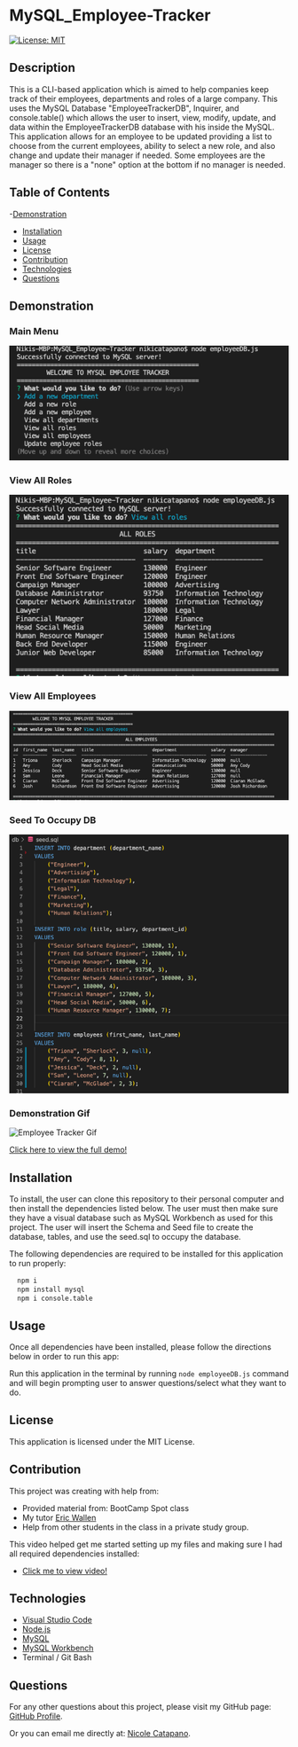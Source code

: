 # MySQL_Employee-Tracker

[![License: MIT](https://img.shields.io/badge/License-MIT-yellow.svg)](https://opensource.org/licenses/MIT)

## Description

This is a CLI-based application which is aimed to help companies keep track of their employees, departments and roles of a large company. This uses the MySQL Database "EmployeeTrackerDB", Inquirer, and console.table() which allows the user to insert, view, modify, update, and data within the EmployeeTrackerDB database with his inside the MySQL. This application allows for an employee to be updated providing a list to choose from the current employees, ability to select a new role, and also change and update their manager if needed. Some employees are the manager so there is a "none" option at the bottom if no manager is needed.  


## Table of Contents

-[Demonstration](#demonstration)
- [Installation](#installation)
- [Usage](#usage)
- [License](#license)
- [Contribution](#contribution)
- [Technologies](#technologies)
- [Questions](#questions)


## Demonstration

### Main Menu
![Main Menu](./assets/main.png)

### View All Roles
![Employee Tracker Roles](./assets/all_roles.png)

### View All Employees
![All Employees](./assets/ViewEmployees.png)

### Seed To Occupy DB
![Seed To Occupy](./assets/seedsql.png)

### Demonstration Gif
![Employee Tracker Gif](./assets/demo.gif)

[Click here to view the full demo!](https://drive.google.com/file/d/1UnpD8go-dUUZUuwJR6agj0hCmEXqLyvU/view)


## Installation

To install, the user can clone this repository to their personal computer and then install the dependencies listed below.
The user must then make sure they have a visual database such as MySQL Workbench as used for this project. 
The user will insert the Schema and Seed file to create the database, tables, and use the seed.sql to occupy the database.

The following dependencies are required to be installed for this application to run properly:

      npm i
      npm install mysql
      npm i console.table


## Usage

Once all dependencies have been installed, please follow the directions below in order to run this app:

Run this application in the terminal by running `node employeeDB.js` command and will begin prompting user to answer questions/select what they want to do.


## License

This application is licensed under the MIT License.


## Contribution

This project was creating with help from:

- Provided material from: BootCamp Spot class
- My tutor [Eric Wallen](https://github.com/ericwallen)
- Help from other students in the class in a private study group.

This video helped get me started setting up my files and making sure I had all required dependencies installed:

- [Click me to view video!](https://www.youtube.com)


## Technologies

- [Visual Studio Code](https://code.visualstudio.com/)
- [Node.js](https://nodejs.org/en/)
- [MySQL](https://dev.mysql.com/)
- [MySQL Workbench](https://dev.mysql.com/downloads/workbench/)
- Terminal / Git Bash


## Questions

For any other questions about this project, please visit my GitHub page: [GitHub Profile](https://github.com/nsc9605/Express_NoteTaker).

Or you can email me directly at: [Nicole Catapano](mailto:nsc9605@gmail.com).
